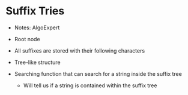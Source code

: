 # Suffix Tries

- Notes: AlgoExpert

- Root node
- All suffixes are stored with their following characters
- Tree-like structure

- Searching function that can search for a string inside the suffix tree
  - Will tell us if a string is contained within the suffix tree
